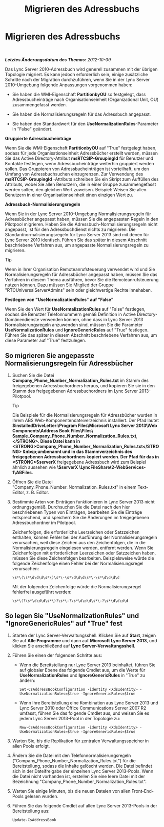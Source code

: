 ﻿---
title: Migrieren des Adressbuchs
TOCTitle: Migrieren des Adressbuchs
ms:assetid: ac7f0f39-4c6d-4702-8e25-93a73e3d800f
ms:mtpsurl: https://technet.microsoft.com/de-de/library/JJ205160(v=OCS.15)
ms:contentKeyID: 49295068
ms.date: 05/19/2016
mtps_version: v=OCS.15
ms.translationtype: HT
---

# Migrieren des Adressbuchs

 

_**Letztes Änderungsdatum des Themas:** 2012-10-09_

Das Lync Server 2010-Adressbuch wird generell zusammen mit der übrigen Topologie migriert. Es kann jedoch erforderlich sein, einige zusätzliche Schritte nach der Migration durchzuführen, wenn Sie in der Lync Server 2010-Umgebung folgende Anpassungen vorgenommen haben:

  - Sie haben die WMI-Eigenschaft **PartitionbyOU** so festgelegt, dass Adressbucheinträge nach Organisationseinheit (Organizational Unit, OU) zusammengefasst werden.

  - Sie haben die Normalisierungsregeln für das Adressbuch angepasst.

  - Sie haben den Standardwert für den **UseNormalizationRules**-Parameter in "False" geändert.

**Gruppierte Adressbucheinträge**

Wenn Sie die WMI-Eigenschaft **PartitionbyOU** auf "True" festgelegt haben, sodass für jede Organisationseinheit Adressbücher erstellt werden, müssen Sie das Active Directory-Attribut **msRTCSIP-GroupingId** für Benutzer und Kontakte festlegen, wenn Adressbucheinträge weiterhin gruppiert werden sollen. Das Gruppieren von Adressbucheinträgen ist vorteilhaft, um den Umfang von Adressbuchsuchen einzugrenzen. Zur Verwendung des **msRTCSIP-GroupingId** -Attributs schreiben Sie ein Skript zum Auffüllen des Attributs, wobei Sie allen Benutzern, die in einer Gruppe zusammengefasst werden sollen, den gleichen Wert zuweisen. Beispiel: Weisen Sie allen Benutzern in einer Organisationseinheit einen einzigen Wert zu.

**Adressbuch-Normalisierungsregeln**

Wenn Sie in der Lync Server 2010-Umgebung Normalisierungsregeln für Adressbücher angepasst haben, müssen Sie die angepassten Regeln in den Pilotpool migrieren. Haben Sie die Adressbuch-Normalisierungsregeln nicht angepasst, ist für den Adressbuchdienst nichts zu migrieren. Die Standardnormalisierungsregeln für Lync Server 2013 sind mit denen für Lync Server 2010 identisch. Führen Sie das später in diesem Abschnitt beschriebene Verfahren aus, um angepasste Normalisierungsregeln zu migrieren.


> [!TIP]
> Wenn in Ihrer Organisation Remoteanrufsteuerung verwendet wird und Sie Normalisierungsregeln für Adressbücher angepasst haben, müssen Sie das Verfahren in diesem Thema ausführen, bevor Sie die Remoteanrufsteuerung nutzen können. Dazu müssen Sie Mitglied der Gruppe "RTCUniversalServerAdmins" sein oder gleichwertige Rechte innehaben.



**Festlegen von "UseNormalizationRules" auf "False"**

Wenn Sie den Wert für **UseNormalizationRules** auf "False" festlegen, sodass die Benutzer Telefonnummern gemäß Definition in Active Directory-Domänendienste verwenden können, ohne dass in Lync Server 2013 Normalisierungsregeln anzuwenden sind, müssen Sie die Parameter **UseNormalizationRules** und **IgnoreGenericRules** auf "True" festlegen. Führen Sie das später in diesem Abschnitt beschriebene Verfahren aus, um diese Parameter auf "True" festzulegen.

## So migrieren Sie angepasste Normalisierungsregeln für Adressbücher

1.  Suchen Sie die Datei **Company\_Phone\_Number\_Normalization\_Rules.txt** im Stamm des freigegebenen Adressbuchordners heraus, und kopieren Sie sie in den Stamm des freigegebenen Adressbuchordners im Lync Server 2013-Pilotpool.
    

    > [!TIP]
    > Die Beispiele für die Normalisierungsregeln für Adressbücher wurden in Ihrem ABS Web-Komponentendateiverzeichnis installiert. Der Pfad lautet <STRONG>$installedDriveLetter:\Program Files\Microsoft Lync Server 2013\Web Components\Address Book Files\Files\ Sample_Company_Phone_Number_Normalization_Rules.txt,</STRONG>. Diese Datei kann in <STRONG>Company_Phone_Number_Normalization_Rules.txt</STRONG> &nbsp;umbenannt und in das Stammverzeichnis des freigegebenen Adressbuchordners kopiert werden. Der Pfad für das in <STRONG>$serverX</STRONG> freigegebene Adressbuch wird zum Beispiel ähnlich aussehen wie <STRONG>\\$serverX \LyncFileShare\2-WebServices-1\ABFiles</STRONG>.



2.  Öffnen Sie die Datei "Company\_Phone\_Number\_Normalization\_Rules.txt" in einem Text-Editor, z. B. Editor.

3.  Bestimmte Arten von Einträgen funktionieren in Lync Server 2013 nicht ordnungsgemäß. Durchsuchen Sie die Datei nach den hier beschriebenen Typen von Einträgen, bearbeiten Sie die Einträge entsprechend, und speichern Sie die Änderungen im freigegebenen Adressbuchordner im Pilotpool.
    
    Zeichenfolgen, die erforderliche Leerzeichen oder Satzzeichen enthalten, können Fehler bei der Ausführung der Normalisierungsregeln verursachen, weil diese Zeichen aus den Zeichenfolgen, die in die Normalisierungsregeln eingelesen werden, entfernt werden. Wenn Sie Zeichenfolgen mit erforderlichen Leerzeichen oder Satzzeichen haben, müssen Sie diese Zeichenfolgen bearbeiten. Beispielsweise würde die folgende Zeichenfolge einen Fehler bei der Normalisierungsregel verursachen:
    
        \s*\(\s*\d\d\d\s*\)\s*\-\s*\d\d\d\s*\-\s*\d\d\d\d
    
    Mit der folgenden Zeichenfolge würde die Normalisierungsregel fehlerfrei ausgeführt werden:
    
        \s*\(?\s*\d\d\d\s*\)?\s*\-?\s*\d\d\d\s*\-?\s*\d\d\d\d

## So legen Sie "UseNormalizationRules" und "IgnoreGenericRules" auf "True" fest

1.  Starten der Lync Server-Verwaltungsshell: Klicken Sie auf **Start**, zeigen Sie auf **Alle Programme** und dann auf **Microsoft Lync Server 2013**, und klicken Sie anschließend auf **Lync Server-Verwaltungsshell**.

2.  Führen Sie einen der folgenden Schritte aus:
    
      - Wenn die Bereitstellung nur Lync Server 2013 beinhaltet, führen Sie auf globaler Ebene das folgende Cmdlet aus, um die Werte für **UseNormalizationRules** und **IgnoreGenericRules** in "True" zu ändern:
        
            Set-CsAddressBookConfiguration -identity <XdsIdentity> -UseNormalizationRules=$true -IgnoreGenericRules=$true
    
      - Wenn Ihre Bereitstellung eine Kombination aus Lync Server 2013 und Lync Server 2010 oder Office Communications Server 2007 R2 umfasst, führen Sie das folgende Cmdlet aus, und weisen Sie es jedem Lync Server 2013-Pool in der Topologie zu:
        
            New-CsAddressBookConfiguration -identity <XdsIdentity> -UseNormalizationRules=$true -IgnoreGenericRules=$true

3.  Warten Sie, bis die Replikation für zentralen Verwaltungsspeicher in allen Pools erfolgt.

4.  Ändern Sie die Datei mit den Telefonnormalisierungsregeln ("Company\_Phone\_Number\_Normalization\_Rules.txt") für die Bereitstellung, sodass die Inhalte gelöscht werden. Die Datei befindet sich in der Dateifreigabe der einzelnen Lync Server 2013-Pools. Wenn die Datei nicht vorhanden ist, erstellen Sie eine leere Datei mit der Bezeichnung "Company\_Phone\_Number\_Normalization\_Rules.txt".

5.  Warten Sie einige Minuten, bis die neuen Dateien von allen Front-End-Pools gelesen wurden.

6.  Führen Sie das folgende Cmdlet auf allen Lync Server 2013-Pools in der Bereitstellung aus:
    
        Update-CsAddressBook

